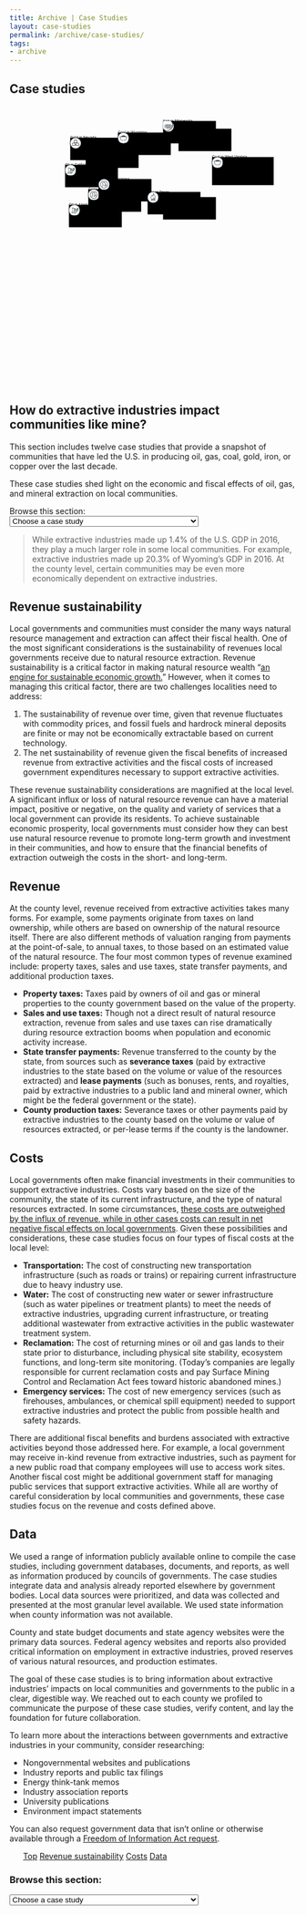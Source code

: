 ```yaml
---
title: Archive | Case Studies
layout: case-studies
permalink: /archive/case-studies/
tags:
- archive
---
```


<section class="slab-delta case_studies-frame">
  <div class="container-page-wrapper landing-section_top ribbon ribbon-column">
    <div class="container-left-8 ribbon-hero ribbon-hero-column">
      <h1 id="title">Case studies</h1>
      <figure is="data-map" color-scheme="Reds" steps="9">
        <div is="eiti-tooltip-wrapper" class="state svg-container map-container wide" style="padding-bottom: 60.15169270833333%;">
          <svg class="states map case_studies  no-outlines " viewBox="22 60 936 525">
            <text>/public/maps/offshore/all.svg</text>
            <a xlink:href="/explore/offshore-alaska/" href="/explore/offshore-alaska/">
              <g class="state offshore-area feature" fill="">
                <!--- FIXME: nix fill attribute -->
                <title>Alaska offshore region</title>
                <use xlink:href="/public/maps/offshore/all.svg#alaska" aria-label="Alaska offshore region"></use>
              </g>
            </a>
            <g class="states mesh">
              <use xlink:href="/public/maps/offshore/all.svg#alaska-mesh"></use>
            </g>
            <a xlink:href="/explore/offshore-atlantic/" href="/explore/offshore-atlantic/">
              <g class="state offshore-area feature" fill="">
                <!--- FIXME: nix fill attribute -->
                <title>Atlantic Ocean</title>
                <use xlink:href="/public/maps/offshore/all.svg#atlantic" aria-label="Atlantic Ocean"></use>
              </g>
            </a>
            <g class="states mesh">
              <use xlink:href="/public/maps/offshore/all.svg#atlantic-mesh"></use>
            </g>
            <a xlink:href="/explore/offshore-gulf/" href="/explore/offshore-gulf/">
              <g class="state offshore-area feature" fill="">
                <!--- FIXME: nix fill attribute -->
                <title>Gulf of Mexico</title>
                <use xlink:href="/public/maps/offshore/all.svg#gulf" aria-label="Gulf of Mexico"></use>
              </g>
            </a>
            <g class="states mesh">
              <use xlink:href="/public/maps/offshore/all.svg#gulf-mesh"></use>
            </g>
            <a xlink:href="/explore/offshore-pacific/" href="/explore/offshore-pacific/">
              <g class="state offshore-area feature" fill="">
                <!--- FIXME: nix fill attribute -->
                <title>Pacific Ocean</title>
                <use xlink:href="/public/maps/offshore/all.svg#pacific" aria-label="Pacific Ocean"></use>
              </g>
            </a>
            <g class="states mesh">
              <use xlink:href="/public/maps/offshore/all.svg#pacific-mesh"></use>
            </g>
            <g class="states features">
              <use xlink:href="/public/maps/states/all.svg#states"></use>
            </g>
            <g class="states mesh">
              <use xlink:href="/public/maps/states/all.svg#states-mesh"></use>
            </g>
            <g class="case-studies-points">
              <g class="case-studies-circle-group">
                <g class="case-studies-caption ">
                  <a href="/archive/case-studies/north-slope/" xlink:href="/archive/case-studies/north-slope/">
                    <rect x="164" y="444" width="205" height="87"></rect>
                    <text x="164" y="449">
                      Oil in Alaska
                    </text>
                  </a>
                  <text class="case-studies-description" x="164" y="469">
                    North Slope Borough
                  </text>
                </g>
                <circle cx="185" cy="465" r="21" fill="#fff" stroke="#323c42" stroke-width="2px"></circle>
                <!--?xml version="1.0" encoding="UTF-8" standalone="no"?-->
                <svg x="164" y="444" width="40px" height="40px" viewBox="1 1 30 30" version="1.1" xmlns="http://www.w3.org/2000/svg" xmlns:xlink="http://www.w3.org/1999/xlink">
                  <!-- Generator: Sketch 39.1 (31720) - http://www.bohemiancoding.com/sketch -->
                  <title>
                    Oil in Alaska
                  </title>
                  <desc>Created with Sketch.</desc>
                  <defs>
                    <circle id="path-1" cx="17" cy="17" r="17"></circle>
                    <mask id="mask-2" maskContentUnits="userSpaceOnUse" maskUnits="objectBoundingBox" x="0" y="0" width="40" height="40" fill="white">
                      <use xlink:href="#path-1"></use>
                    </mask>
                  </defs>
                  <g id="Page-1" stroke="none" stroke-width="1" fill="none" fill-rule="evenodd">
                    <g id="Artboard" transform="translate(-332.000000, -388.000000)">
                      <g id="Group-2" transform="translate(332.000000, 388.000000)">
                        <use id="Oval" stroke="#323C42" mask="url(#mask-2)" stroke-width="3" fill="#FFFFFF" xlink:href="#path-1"></use>
                        <path d="M15.7846253,24.2306359 L16.0855443,20.7238303 L16.4235433,20.7238303 C16.6980784,20.7238303 16.9276895,20.5126801 16.9490819,20.2387555 L17.5594767,12.7343627 L19.1674679,13.2629516 L19.7307996,20.2380421 C19.7521919,20.5126801 19.9818031,20.7238303 20.2570512,20.7238303 L20.5936241,20.7238303 L20.8952561,24.2306359 L15.7846253,24.2306359 M23.9992851,18.7714042 L23.7910663,18.702923 L25.138784,14.6026141 L25.1402101,14.5990474 L25.1409232,14.596194 L26.4772316,10.5301257 L26.6747542,10.5950401 L26.7375051,10.6563878 L27.448444,13.6695585 C27.4691232,13.7551599 27.4605663,13.9527565 27.4334693,14.0355046 L26.6391003,16.4480385 C26.6112903,16.5329266 26.5021893,16.6955693 26.4330207,16.7533503 L24.0834284,18.7500038 L23.9999982,18.7685508 L23.9992851,18.7714042 M10.5698851,9.27820467 C10.3474047,9.27820467 10.1413252,9.4187337 10.0678781,9.6405841 C9.98943952,9.88098147 10.0978274,10.1277989 10.3060462,10.2526344 L10.3060462,20.3550308 C10.1498821,20.446339 10.0422073,20.6082684 10.0422073,20.8015849 L10.0422073,24.7599381 L10.0429204,24.7699249 L7.54001621,24.7699249 C7.3938352,24.7699249 7.27617731,24.8869136 7.27617731,25.0338627 C7.27617731,25.1800985 7.39454828,25.2978005 7.54072929,25.2978005 L13.6496695,25.2978005 C13.7958505,25.2978005 13.9142214,25.1800985 13.9142214,25.0338627 C13.9142214,24.8876269 13.7958505,24.7699249 13.6496695,24.7699249 L11.0961367,24.7699249 L11.0975629,24.7599381 L11.0975629,20.8015849 C11.0975629,20.6089817 10.989175,20.446339 10.8344371,20.3550308 L10.8344371,10.4488043 L16.5326443,12.3234758 L15.9357979,19.6673659 L15.6006512,19.6673659 C15.3268292,19.6673659 15.0979311,19.8778028 15.0743995,20.151014 L14.6836327,24.714284 C14.6707973,24.8619465 14.7199997,25.0074689 14.8212568,25.1173241 C14.9203747,25.2257526 15.0615641,25.288527 15.2105974,25.288527 L21.4799802,25.288527 C21.7723422,25.288527 22.0083711,25.0516963 22.0083711,24.7599381 L21.9869787,24.6101356 L21.6047689,20.151014 C21.5812373,19.8778028 21.3523392,19.6673659 21.0778041,19.6673659 L20.7440836,19.6673659 L20.2506335,13.5468631 L23.9721882,14.7709636 L22.72858,18.5524072 C22.6565591,18.7721175 22.6750991,19.0075215 22.7792085,19.2143916 C22.884031,19.4219751 23.0623005,19.5760577 23.2833547,19.6473922 L23.6698431,19.7743677 C23.7725263,19.8078949 23.8823403,19.8250152 23.9999982,19.8250152 C24.2802379,19.8250152 24.5633299,19.7265735 24.7580003,19.5625041 L27.1161496,17.5601438 C27.3314992,17.3768141 27.5525534,17.0486752 27.6424012,16.7783173 L28.4374833,14.3629301 C28.5251919,14.0911455 28.5401666,13.6973789 28.4759895,13.424881 L27.7650506,10.4145638 C27.6809074,10.0550377 27.3650138,9.71120528 27.0141794,9.59493 L26.6298303,9.47009456 C26.5435478,9.44084741 26.4544131,9.4265805 26.3659914,9.4265805 C26.0016085,9.4265805 25.6493479,9.66412449 25.53169,10.0229372 L24.3016303,13.7665734 L10.7353192,9.30459845 C10.6804122,9.28676482 10.6247921,9.27820467 10.5698851,9.27820467" fill="#587F4C"></path>
                        <path d="M28.4759895,13.424881 L27.7650506,10.4145638 C27.6809074,10.0550377 27.3657269,9.71120528 27.0141794,9.59493 L26.6298303,9.47009456 C26.1855826,9.3195787 25.677871,9.57709636 25.53169,10.0229372 L24.3016303,13.7665734 L10.7353192,9.30459845 C10.4572188,9.2140036 10.1591521,9.36380611 10.0678781,9.6405841 C9.98943952,9.88098147 10.0978274,10.1277989 10.3060462,10.2526344 L10.3060462,20.3550308 C10.1498821,20.446339 10.0422073,20.6082684 10.0422073,20.8015849 L10.0422073,24.7599381 L10.0429204,24.7699249 L7.54001621,24.7699249 C7.39454828,24.7699249 7.27617731,24.8869136 7.27617731,25.0338627 C7.27617731,25.1800985 7.39454828,25.2978005 7.54072929,25.2978005 L13.6496695,25.2978005 C13.7958505,25.2978005 13.9142214,25.1800985 13.9142214,25.0338627 C13.9142214,24.8876269 13.7958505,24.7699249 13.6496695,24.7699249 L11.0961367,24.7699249 L11.0975629,24.7599381 L11.0975629,20.8015849 C11.0975629,20.6089817 10.989175,20.446339 10.8344371,20.3550308 L10.8344371,10.4488043 L16.5333573,12.3234758 L15.9357979,19.6673659 L15.6006512,19.6673659 C15.3268292,19.6673659 15.0979311,19.8778028 15.0743995,20.151014 L14.6836327,24.714284 C14.6707973,24.8619465 14.7199997,25.0074689 14.8205437,25.1173241 C14.9203747,25.2257526 15.0615641,25.288527 15.2105974,25.288527 L21.4799802,25.288527 C21.7723422,25.288527 22.0083711,25.0516963 22.0083711,24.7599381 L21.9869787,24.6101356 L21.6047689,20.151014 C21.5812373,19.8778028 21.3523392,19.6673659 21.0778041,19.6673659 L20.7440836,19.6673659 L20.2506335,13.5468631 L23.9721882,14.7709636 L22.72858,18.5524072 C22.6565591,18.7721175 22.6750991,19.0075215 22.7792085,19.2143916 C22.884031,19.4219751 23.0623005,19.5760577 23.2833547,19.6473922 L23.6698431,19.7743677 C23.7725263,19.8078949 23.8823403,19.8250152 23.9999982,19.8250152 C24.2802379,19.8250152 24.5633299,19.7265735 24.7580003,19.5625041 L27.1161496,17.5601438 C27.3314992,17.3768141 27.5525534,17.0486752 27.6424012,16.7783173 L28.4374833,14.3629301 C28.5251919,14.0911455 28.5401666,13.6973789 28.4759895,13.424881 L28.4759895,13.424881 Z M20.5936241,20.7238303 L20.8952561,24.2306359 L15.7846253,24.2306359 L16.0855443,20.7238303 L16.4235433,20.7238303 C16.6980784,20.7238303 16.9276895,20.5126801 16.9490819,20.2387555 L17.5594767,12.7343627 L19.1674679,13.2629516 L19.7307996,20.2380421 C19.7521919,20.5126801 19.9818031,20.7238303 20.2570512,20.7238303 L20.5936241,20.7238303 L20.5936241,20.7238303 Z M27.4334693,14.0355046 L26.6391003,16.4480385 C26.6112903,16.5322132 26.5021893,16.6955693 26.4330207,16.7533503 L24.0834284,18.7500038 L23.9999982,18.7685508 L23.9992851,18.7714042 L23.7910663,18.702923 L25.138784,14.6026141 L25.1402101,14.5990474 L25.1409232,14.596194 L26.4772316,10.5301257 L26.6747542,10.5950401 L26.7375051,10.6563878 L27.448444,13.6695585 C27.4691232,13.7551599 27.4605663,13.9527565 27.4334693,14.0355046 L27.4334693,14.0355046 Z" id="Fill-2" fill="#323C42"></path>
                      </g>
                    </g>
                  </g>
                </svg>
              </g>
              <g class="case-studies-circle-group">
                <g class="case-studies-caption ">
                  <a href="/archive/case-studies/pima/" xlink:href="/archive/case-studies/pima/">
                    <rect x="239" y="384" width="205" height="87"></rect>
                    <text x="239" y="389">
                      Copper in Arizona
                    </text>
                  </a>
                  <text class="case-studies-description" x="239" y="409">
                    Pima County
                  </text>
                </g>
                <circle cx="260" cy="405" r="21" fill="#fff" stroke="#323c42" stroke-width="2px"></circle>
                <!--?xml version="1.0" encoding="UTF-8" standalone="no"?-->
                <svg x="239" y="384" width="40px" height="40px" viewBox="1 1 30 30" version="1.1" xmlns="http://www.w3.org/2000/svg" xmlns:xlink="http://www.w3.org/1999/xlink">
                  <!-- Generator: Sketch 39.1 (31720) - http://www.bohemiancoding.com/sketch -->
                  <title>
                    Copper in Arizona
                  </title>
                  <desc>Created with Sketch.</desc>
                  <defs>
                    <circle id="path-1" cx="17" cy="17" r="17"></circle>
                    <mask id="mask-2" maskContentUnits="userSpaceOnUse" maskUnits="objectBoundingBox" x="0" y="0" width="40" height="40" fill="white">
                      <use xlink:href="#path-1"></use>
                    </mask>
                  </defs>
                  <g id="Page-1" stroke="none" stroke-width="1" fill="none" fill-rule="evenodd">
                    <g id="Artboard" transform="translate(-408.000000, -419.000000)">
                      <g id="Group-3" transform="translate(408.000000, 419.000000)">
                        <use id="Oval" stroke="#323C42" mask="url(#mask-2)" stroke-width="3" fill="#FFFFFF" xlink:href="#path-1"></use>
                        <path d="M17.1319298,27.8370172 C11.1765415,27.8370172 6.33289529,22.9915559 6.33289529,17.033936 C6.33289529,11.076316 11.1765415,6.23085477 17.1319298,6.23085477 C23.0873181,6.23085477 27.9309644,11.076316 27.9309644,17.033936 C27.9309644,22.9915559 23.0873181,27.8370172 17.1319298,27.8370172 L17.1319298,27.8370172 Z M17.1319298,7.44744148 C11.8481103,7.44744148 7.54902629,11.7481364 7.54902629,17.033936 C7.54902629,22.3197355 11.8481103,26.6204304 17.1319298,26.6204304 C22.4157494,26.6204304 26.7148334,22.3197355 26.7148334,17.033936 C26.7148334,11.7481364 22.4157494,7.44744148 17.1319298,7.44744148 L17.1319298,7.44744148 Z" fill="#323C42"></path>
                        <path d="M20.0826568,23.5241389 C19.8042864,22.7966236 19.4058686,22.5407748 18.9448175,22.2431549 C18.6699267,22.0656272 18.3880766,21.8846186 18.1410228,21.6078843 C17.7704421,21.1866912 17.1458483,20.4852828 17.4503161,19.808241 C17.7478245,19.1468634 18.657748,19.1468634 19.0004916,19.1468634 C19.2927806,19.1468634 19.4319659,18.9989237 19.4911196,18.9119003 C19.5676715,18.795289 19.5850696,18.6560516 19.5363548,18.5411807 C19.2945204,17.9598646 18.9656953,17.164471 19.2927806,16.5135362 C19.3902103,16.3168634 19.5850696,16.0679766 19.9643494,15.9200368 C19.8303836,15.5945694 19.4284862,15.0358794 19.2371065,14.7713283 C19.137937,14.6320909 19.0474666,14.5067773 18.9761342,14.3988683 C18.7134221,14.0055227 18.8926231,13.5843296 19.0648648,13.1788007 C19.3049593,12.6114083 19.4545835,12.1815128 19.1779528,11.7951291 C18.9656953,11.504471 18.1984367,11.050209 17.149328,10.9527428 C16.5125555,10.893567 15.2981643,10.9353382 14.2960306,11.880412 C13.1268746,12.9908302 13.4191636,15.5127675 14.1446667,16.8320417 C14.2438362,17.0147908 14.3517047,17.1783948 14.4491344,17.3315559 C14.8092762,17.8902459 15.3068634,18.6543111 14.6283354,19.5349876 C14.4230372,19.8030196 14.1620648,20.0432041 13.8767351,20.3042742 C13.2347432,20.8855903 12.5075003,21.543487 12.0760261,23.1273124 L10.8999109,22.8070664 C11.4253351,20.8803689 12.3700549,20.024059 13.0607617,19.4009716 C13.2869377,19.193856 13.4991952,19.007626 13.6627378,18.7935485 C13.7897443,18.6299446 13.8158416,18.5933948 13.4278627,17.9929335 C13.3130349,17.8171463 13.1929876,17.6274354 13.07642,17.4168388 C12.1577974,15.7459901 11.7802575,12.5853013 13.4609192,10.9962545 C14.4595733,10.0494403 15.8061904,9.60736154 17.2641558,9.73789659 C18.4994248,9.85450791 19.6651011,10.3923123 20.1626883,11.0815374 C20.8673136,12.0527182 20.4236607,13.0969987 20.1853059,13.6556887 C20.1574689,13.723567 20.1209328,13.8053689 20.0965754,13.8732472 L20.2270615,14.0612176 C20.9055895,15.004551 21.4066564,15.779059 21.1665619,16.4369556 C21.0552137,16.739797 20.8064201,16.952134 20.4619366,17.0391574 C20.3105727,17.2306088 20.5750246,17.8641389 20.6620154,18.0712545 C20.8673136,18.5638068 20.8081599,19.1311992 20.5036922,19.5854612 C20.1748671,20.0814944 19.6268252,20.3634501 19.0004916,20.3634501 C18.8787045,20.3634501 18.7830147,20.3686715 18.7082026,20.3773739 C18.7777952,20.4730996 18.8856638,20.608856 19.0526861,20.798567 C19.1883917,20.9517281 19.3797714,21.0753013 19.6042076,21.2180196 C20.1087541,21.543487 20.8029404,21.9890467 21.2204961,23.092503 L20.0826568,23.5241389" id="Fill-2" fill="#323C42"></path>
                        <path d="M23.4196229,21.063118 C22.3183197,21.063118 21.4240546,20.1006395 21.4240546,18.9188622 C21.4240546,17.7353443 22.3183197,16.7746063 23.4196229,16.7746063 C24.0320379,16.7746063 24.6026974,17.0704858 24.983717,17.5874046 L24.0059407,18.311439 C23.8563166,18.1095448 23.6423193,17.9929335 23.4196229,17.9929335 C22.9898885,17.9929335 22.6401856,18.4089052 22.6401856,18.9188622 C22.6401856,19.4305596 22.9898885,19.8465313 23.4196229,19.8465313 C23.6684165,19.8465313 23.9050314,19.700332 24.0511759,19.4549261 L25.0950652,20.0849753 C24.7262243,20.6976199 24.0998907,21.063118 23.4196229,21.063118" fill="#323C42"></path>
                      </g>
                    </g>
                  </g>
                </svg>
              </g>
              <g class="case-studies-circle-group">
                <g class="case-studies-caption ">
                  <a href="/archive/case-studies/kern/" xlink:href="/archive/case-studies/kern/">
                    <rect x="149" y="289" width="205" height="87"></rect>
                    <text x="149" y="294">
                      Oil in California
                    </text>
                  </a>
                  <text class="case-studies-description" x="149" y="314">
                    Kern County
                  </text>
                </g>
                <circle cx="170" cy="310" r="21" fill="#fff" stroke="#323c42" stroke-width="2px"></circle>
                <!--?xml version="1.0" encoding="UTF-8" standalone="no"?-->
                <svg x="149" y="289" width="40px" height="40px" viewBox="1 1 30 30" version="1.1" xmlns="http://www.w3.org/2000/svg" xmlns:xlink="http://www.w3.org/1999/xlink">
                  <!-- Generator: Sketch 39.1 (31720) - http://www.bohemiancoding.com/sketch -->
                  <title>
                    Oil in California
                  </title>
                  <desc>Created with Sketch.</desc>
                  <defs>
                    <circle id="path-1" cx="17" cy="17" r="17"></circle>
                    <mask id="mask-2" maskContentUnits="userSpaceOnUse" maskUnits="objectBoundingBox" x="0" y="0" width="40" height="40" fill="white">
                      <use xlink:href="#path-1"></use>
                    </mask>
                  </defs>
                  <g id="Page-1" stroke="none" stroke-width="1" fill="none" fill-rule="evenodd">
                    <g id="Artboard" transform="translate(-332.000000, -388.000000)">
                      <g id="Group-2" transform="translate(332.000000, 388.000000)">
                        <use id="Oval" stroke="#323C42" mask="url(#mask-2)" stroke-width="3" fill="#FFFFFF" xlink:href="#path-1"></use>
                        <path d="M15.7846253,24.2306359 L16.0855443,20.7238303 L16.4235433,20.7238303 C16.6980784,20.7238303 16.9276895,20.5126801 16.9490819,20.2387555 L17.5594767,12.7343627 L19.1674679,13.2629516 L19.7307996,20.2380421 C19.7521919,20.5126801 19.9818031,20.7238303 20.2570512,20.7238303 L20.5936241,20.7238303 L20.8952561,24.2306359 L15.7846253,24.2306359 M23.9992851,18.7714042 L23.7910663,18.702923 L25.138784,14.6026141 L25.1402101,14.5990474 L25.1409232,14.596194 L26.4772316,10.5301257 L26.6747542,10.5950401 L26.7375051,10.6563878 L27.448444,13.6695585 C27.4691232,13.7551599 27.4605663,13.9527565 27.4334693,14.0355046 L26.6391003,16.4480385 C26.6112903,16.5329266 26.5021893,16.6955693 26.4330207,16.7533503 L24.0834284,18.7500038 L23.9999982,18.7685508 L23.9992851,18.7714042 M10.5698851,9.27820467 C10.3474047,9.27820467 10.1413252,9.4187337 10.0678781,9.6405841 C9.98943952,9.88098147 10.0978274,10.1277989 10.3060462,10.2526344 L10.3060462,20.3550308 C10.1498821,20.446339 10.0422073,20.6082684 10.0422073,20.8015849 L10.0422073,24.7599381 L10.0429204,24.7699249 L7.54001621,24.7699249 C7.3938352,24.7699249 7.27617731,24.8869136 7.27617731,25.0338627 C7.27617731,25.1800985 7.39454828,25.2978005 7.54072929,25.2978005 L13.6496695,25.2978005 C13.7958505,25.2978005 13.9142214,25.1800985 13.9142214,25.0338627 C13.9142214,24.8876269 13.7958505,24.7699249 13.6496695,24.7699249 L11.0961367,24.7699249 L11.0975629,24.7599381 L11.0975629,20.8015849 C11.0975629,20.6089817 10.989175,20.446339 10.8344371,20.3550308 L10.8344371,10.4488043 L16.5326443,12.3234758 L15.9357979,19.6673659 L15.6006512,19.6673659 C15.3268292,19.6673659 15.0979311,19.8778028 15.0743995,20.151014 L14.6836327,24.714284 C14.6707973,24.8619465 14.7199997,25.0074689 14.8212568,25.1173241 C14.9203747,25.2257526 15.0615641,25.288527 15.2105974,25.288527 L21.4799802,25.288527 C21.7723422,25.288527 22.0083711,25.0516963 22.0083711,24.7599381 L21.9869787,24.6101356 L21.6047689,20.151014 C21.5812373,19.8778028 21.3523392,19.6673659 21.0778041,19.6673659 L20.7440836,19.6673659 L20.2506335,13.5468631 L23.9721882,14.7709636 L22.72858,18.5524072 C22.6565591,18.7721175 22.6750991,19.0075215 22.7792085,19.2143916 C22.884031,19.4219751 23.0623005,19.5760577 23.2833547,19.6473922 L23.6698431,19.7743677 C23.7725263,19.8078949 23.8823403,19.8250152 23.9999982,19.8250152 C24.2802379,19.8250152 24.5633299,19.7265735 24.7580003,19.5625041 L27.1161496,17.5601438 C27.3314992,17.3768141 27.5525534,17.0486752 27.6424012,16.7783173 L28.4374833,14.3629301 C28.5251919,14.0911455 28.5401666,13.6973789 28.4759895,13.424881 L27.7650506,10.4145638 C27.6809074,10.0550377 27.3650138,9.71120528 27.0141794,9.59493 L26.6298303,9.47009456 C26.5435478,9.44084741 26.4544131,9.4265805 26.3659914,9.4265805 C26.0016085,9.4265805 25.6493479,9.66412449 25.53169,10.0229372 L24.3016303,13.7665734 L10.7353192,9.30459845 C10.6804122,9.28676482 10.6247921,9.27820467 10.5698851,9.27820467" fill="#587F4C"></path>
                        <path d="M28.4759895,13.424881 L27.7650506,10.4145638 C27.6809074,10.0550377 27.3657269,9.71120528 27.0141794,9.59493 L26.6298303,9.47009456 C26.1855826,9.3195787 25.677871,9.57709636 25.53169,10.0229372 L24.3016303,13.7665734 L10.7353192,9.30459845 C10.4572188,9.2140036 10.1591521,9.36380611 10.0678781,9.6405841 C9.98943952,9.88098147 10.0978274,10.1277989 10.3060462,10.2526344 L10.3060462,20.3550308 C10.1498821,20.446339 10.0422073,20.6082684 10.0422073,20.8015849 L10.0422073,24.7599381 L10.0429204,24.7699249 L7.54001621,24.7699249 C7.39454828,24.7699249 7.27617731,24.8869136 7.27617731,25.0338627 C7.27617731,25.1800985 7.39454828,25.2978005 7.54072929,25.2978005 L13.6496695,25.2978005 C13.7958505,25.2978005 13.9142214,25.1800985 13.9142214,25.0338627 C13.9142214,24.8876269 13.7958505,24.7699249 13.6496695,24.7699249 L11.0961367,24.7699249 L11.0975629,24.7599381 L11.0975629,20.8015849 C11.0975629,20.6089817 10.989175,20.446339 10.8344371,20.3550308 L10.8344371,10.4488043 L16.5333573,12.3234758 L15.9357979,19.6673659 L15.6006512,19.6673659 C15.3268292,19.6673659 15.0979311,19.8778028 15.0743995,20.151014 L14.6836327,24.714284 C14.6707973,24.8619465 14.7199997,25.0074689 14.8205437,25.1173241 C14.9203747,25.2257526 15.0615641,25.288527 15.2105974,25.288527 L21.4799802,25.288527 C21.7723422,25.288527 22.0083711,25.0516963 22.0083711,24.7599381 L21.9869787,24.6101356 L21.6047689,20.151014 C21.5812373,19.8778028 21.3523392,19.6673659 21.0778041,19.6673659 L20.7440836,19.6673659 L20.2506335,13.5468631 L23.9721882,14.7709636 L22.72858,18.5524072 C22.6565591,18.7721175 22.6750991,19.0075215 22.7792085,19.2143916 C22.884031,19.4219751 23.0623005,19.5760577 23.2833547,19.6473922 L23.6698431,19.7743677 C23.7725263,19.8078949 23.8823403,19.8250152 23.9999982,19.8250152 C24.2802379,19.8250152 24.5633299,19.7265735 24.7580003,19.5625041 L27.1161496,17.5601438 C27.3314992,17.3768141 27.5525534,17.0486752 27.6424012,16.7783173 L28.4374833,14.3629301 C28.5251919,14.0911455 28.5401666,13.6973789 28.4759895,13.424881 L28.4759895,13.424881 Z M20.5936241,20.7238303 L20.8952561,24.2306359 L15.7846253,24.2306359 L16.0855443,20.7238303 L16.4235433,20.7238303 C16.6980784,20.7238303 16.9276895,20.5126801 16.9490819,20.2387555 L17.5594767,12.7343627 L19.1674679,13.2629516 L19.7307996,20.2380421 C19.7521919,20.5126801 19.9818031,20.7238303 20.2570512,20.7238303 L20.5936241,20.7238303 L20.5936241,20.7238303 Z M27.4334693,14.0355046 L26.6391003,16.4480385 C26.6112903,16.5322132 26.5021893,16.6955693 26.4330207,16.7533503 L24.0834284,18.7500038 L23.9999982,18.7685508 L23.9992851,18.7714042 L23.7910663,18.702923 L25.138784,14.6026141 L25.1402101,14.5990474 L25.1409232,14.596194 L26.4772316,10.5301257 L26.6747542,10.5950401 L26.7375051,10.6563878 L27.448444,13.6695585 C27.4691232,13.7551599 27.4605663,13.9527565 27.4334693,14.0355046 L27.4334693,14.0355046 Z" id="Fill-2" fill="#323C42"></path>
                      </g>
                    </g>
                  </g>
                </svg>
              </g>
              <g class="case-studies-circle-group">
                <g class="case-studies-caption ">
                  <a href="/archive/case-studies/greenlee/" xlink:href="/archive/case-studies/greenlee/">
                    <rect x="279" y="344" width="205" height="87"></rect>
                    <text x="279" y="349">
                      Copper in Arizona
                    </text>
                  </a>
                  <text class="case-studies-description" x="279" y="369">
                    Greenlee County
                  </text>
                </g>
                <circle cx="300" cy="365" r="21" fill="#fff" stroke="#323c42" stroke-width="2px"></circle>
                <!--?xml version="1.0" encoding="UTF-8" standalone="no"?-->
                <svg x="279" y="344" width="40px" height="40px" viewBox="1 1 30 30" version="1.1" xmlns="http://www.w3.org/2000/svg" xmlns:xlink="http://www.w3.org/1999/xlink">
                  <!-- Generator: Sketch 39.1 (31720) - http://www.bohemiancoding.com/sketch -->
                  <title>
                    Copper in Arizona
                  </title>
                  <desc>Created with Sketch.</desc>
                  <defs>
                    <circle id="path-1" cx="17" cy="17" r="17"></circle>
                    <mask id="mask-2" maskContentUnits="userSpaceOnUse" maskUnits="objectBoundingBox" x="0" y="0" width="40" height="40" fill="white">
                      <use xlink:href="#path-1"></use>
                    </mask>
                  </defs>
                  <g id="Page-1" stroke="none" stroke-width="1" fill="none" fill-rule="evenodd">
                    <g id="Artboard" transform="translate(-408.000000, -419.000000)">
                      <g id="Group-3" transform="translate(408.000000, 419.000000)">
                        <use id="Oval" stroke="#323C42" mask="url(#mask-2)" stroke-width="3" fill="#FFFFFF" xlink:href="#path-1"></use>
                        <path d="M17.1319298,27.8370172 C11.1765415,27.8370172 6.33289529,22.9915559 6.33289529,17.033936 C6.33289529,11.076316 11.1765415,6.23085477 17.1319298,6.23085477 C23.0873181,6.23085477 27.9309644,11.076316 27.9309644,17.033936 C27.9309644,22.9915559 23.0873181,27.8370172 17.1319298,27.8370172 L17.1319298,27.8370172 Z M17.1319298,7.44744148 C11.8481103,7.44744148 7.54902629,11.7481364 7.54902629,17.033936 C7.54902629,22.3197355 11.8481103,26.6204304 17.1319298,26.6204304 C22.4157494,26.6204304 26.7148334,22.3197355 26.7148334,17.033936 C26.7148334,11.7481364 22.4157494,7.44744148 17.1319298,7.44744148 L17.1319298,7.44744148 Z" fill="#323C42"></path>
                        <path d="M20.0826568,23.5241389 C19.8042864,22.7966236 19.4058686,22.5407748 18.9448175,22.2431549 C18.6699267,22.0656272 18.3880766,21.8846186 18.1410228,21.6078843 C17.7704421,21.1866912 17.1458483,20.4852828 17.4503161,19.808241 C17.7478245,19.1468634 18.657748,19.1468634 19.0004916,19.1468634 C19.2927806,19.1468634 19.4319659,18.9989237 19.4911196,18.9119003 C19.5676715,18.795289 19.5850696,18.6560516 19.5363548,18.5411807 C19.2945204,17.9598646 18.9656953,17.164471 19.2927806,16.5135362 C19.3902103,16.3168634 19.5850696,16.0679766 19.9643494,15.9200368 C19.8303836,15.5945694 19.4284862,15.0358794 19.2371065,14.7713283 C19.137937,14.6320909 19.0474666,14.5067773 18.9761342,14.3988683 C18.7134221,14.0055227 18.8926231,13.5843296 19.0648648,13.1788007 C19.3049593,12.6114083 19.4545835,12.1815128 19.1779528,11.7951291 C18.9656953,11.504471 18.1984367,11.050209 17.149328,10.9527428 C16.5125555,10.893567 15.2981643,10.9353382 14.2960306,11.880412 C13.1268746,12.9908302 13.4191636,15.5127675 14.1446667,16.8320417 C14.2438362,17.0147908 14.3517047,17.1783948 14.4491344,17.3315559 C14.8092762,17.8902459 15.3068634,18.6543111 14.6283354,19.5349876 C14.4230372,19.8030196 14.1620648,20.0432041 13.8767351,20.3042742 C13.2347432,20.8855903 12.5075003,21.543487 12.0760261,23.1273124 L10.8999109,22.8070664 C11.4253351,20.8803689 12.3700549,20.024059 13.0607617,19.4009716 C13.2869377,19.193856 13.4991952,19.007626 13.6627378,18.7935485 C13.7897443,18.6299446 13.8158416,18.5933948 13.4278627,17.9929335 C13.3130349,17.8171463 13.1929876,17.6274354 13.07642,17.4168388 C12.1577974,15.7459901 11.7802575,12.5853013 13.4609192,10.9962545 C14.4595733,10.0494403 15.8061904,9.60736154 17.2641558,9.73789659 C18.4994248,9.85450791 19.6651011,10.3923123 20.1626883,11.0815374 C20.8673136,12.0527182 20.4236607,13.0969987 20.1853059,13.6556887 C20.1574689,13.723567 20.1209328,13.8053689 20.0965754,13.8732472 L20.2270615,14.0612176 C20.9055895,15.004551 21.4066564,15.779059 21.1665619,16.4369556 C21.0552137,16.739797 20.8064201,16.952134 20.4619366,17.0391574 C20.3105727,17.2306088 20.5750246,17.8641389 20.6620154,18.0712545 C20.8673136,18.5638068 20.8081599,19.1311992 20.5036922,19.5854612 C20.1748671,20.0814944 19.6268252,20.3634501 19.0004916,20.3634501 C18.8787045,20.3634501 18.7830147,20.3686715 18.7082026,20.3773739 C18.7777952,20.4730996 18.8856638,20.608856 19.0526861,20.798567 C19.1883917,20.9517281 19.3797714,21.0753013 19.6042076,21.2180196 C20.1087541,21.543487 20.8029404,21.9890467 21.2204961,23.092503 L20.0826568,23.5241389" id="Fill-2" fill="#323C42"></path>
                        <path d="M23.4196229,21.063118 C22.3183197,21.063118 21.4240546,20.1006395 21.4240546,18.9188622 C21.4240546,17.7353443 22.3183197,16.7746063 23.4196229,16.7746063 C24.0320379,16.7746063 24.6026974,17.0704858 24.983717,17.5874046 L24.0059407,18.311439 C23.8563166,18.1095448 23.6423193,17.9929335 23.4196229,17.9929335 C22.9898885,17.9929335 22.6401856,18.4089052 22.6401856,18.9188622 C22.6401856,19.4305596 22.9898885,19.8465313 23.4196229,19.8465313 C23.6684165,19.8465313 23.9050314,19.700332 24.0511759,19.4549261 L25.0950652,20.0849753 C24.7262243,20.6976199 24.0998907,21.063118 23.4196229,21.063118" fill="#323C42"></path>
                      </g>
                    </g>
                  </g>
                </svg>
              </g>
              <g class="case-studies-circle-group">
                <g class="case-studies-caption ">
                  <a href="/archive/case-studies/desoto/" xlink:href="/archive/case-studies/desoto/">
                    <rect x="529" y="414" width="205" height="87"></rect>
                    <text x="529" y="419">
                      Gas in Louisiana
                    </text>
                  </a>
                  <text class="case-studies-description" x="529" y="439">
                    DeSoto Parish
                  </text>
                </g>
                <circle cx="550" cy="435" r="21" fill="#fff" stroke="#323c42" stroke-width="2px"></circle>
                <!--?xml version="1.0" encoding="UTF-8" standalone="no"?-->
                <svg x="529" y="414" width="40px" height="40px" viewBox="1 1 30 30" version="1.1" xmlns="http://www.w3.org/2000/svg" xmlns:xlink="http://www.w3.org/1999/xlink">
                  <!-- Generator: Sketch 39.1 (31720) - http://www.bohemiancoding.com/sketch -->
                  <title>
                    Gas in Louisiana
                  </title>
                  <desc>Created with Sketch.</desc>
                  <defs>
                    <circle id="path-1" cx="17" cy="17" r="17"></circle>
                    <mask id="mask-2" maskContentUnits="userSpaceOnUse" maskUnits="objectBoundingBox" x="0" y="0" width="40" height="40" fill="white">
                      <use xlink:href="#path-1"></use>
                    </mask>
                  </defs>
                  <g id="Page-1" stroke="none" stroke-width="1" fill="none" fill-rule="evenodd">
                    <g id="Artboard" transform="translate(-374.000000, -658.000000)">
                      <g id="Group-6-Copy" transform="translate(374.000000, 658.000000)">
                        <use id="Oval" stroke="#323C42" mask="url(#mask-2)" stroke-width="3" fill="#FFFFFF" xlink:href="#path-1"></use>
                        <path d="M23.9067102,18.5113847 C24.5672243,13.6220613 20.1434976,8.29223017 18.2618913,6.01939774 C18.0667039,5.77415053 17.7731421,5.65230796 17.5045643,5.65230796 C17.3577834,5.65230796 17.2110025,5.67730131 17.0892055,5.75071926 C16.6738468,5.94597978 16.4536754,6.38492543 16.5270659,6.85042651 C17.162596,10.2245283 16.8440502,12.0818463 16.3318785,12.7176146 C16.2584881,12.7910325 16.1850976,12.8894438 16.0867232,12.8894438 C16.0133327,12.8894438 15.8431293,12.8160259 15.6963484,12.6192033 C15.4027866,12.2536756 15.2809897,11.6663319 15.4027866,11.0789883 C15.4262091,11.0071324 15.4262091,10.9337145 15.4262091,10.8353032 C15.4262091,10.2979462 14.9874279,9.85743849 14.4736947,9.83244515 L14.4252882,9.83244515 L14.3518978,9.83244515 C14.1801329,9.83244515 14.0099295,9.9058631 13.8631486,10.0042744 C13.7897581,10.052699 13.7413516,10.1011236 13.6679612,10.1745416 L13.6429772,10.1995349 C11.3460122,12.986293 10.2951233,16.1401409 10.7104821,18.8784745 C10.9540759,20.5171007 11.7363869,21.9104798 12.9340567,22.9617624 C11.8581838,23.010187 11.0040439,23.9146337 11.0040439,24.9909097 C11.0040439,26.1156103 11.9081518,27.020057 13.0324311,27.020057 L21.7315421,27.020057 C22.8558214,27.020057 23.7614908,26.1156103 23.7614908,24.9909097 C23.7614908,23.8662091 22.8558214,22.9617624 21.7315421,22.9617624 L21.5129322,22.9617624 C22.8808054,21.6902259 23.6881004,20.1984356 23.9067102,18.5113847 L23.9067102,18.5113847 Z M14.4003042,10.8103098 C14.0583359,12.522354 15.0608183,13.8423152 16.0633007,13.8423152 C17.2594089,13.8423152 18.5070466,11.9600038 17.5045643,6.63017264 C20.3152625,10.052699 26.7673764,18.0958703 19.9732942,22.8633511 C19.9732942,22.8633511 22.4904306,20.0515996 18.8490149,16.4088194 C19.3127801,20.1015863 17.7247356,22.2525762 16.3068945,22.2525762 C15.4027866,22.2525762 14.5720691,21.3715608 14.3753202,19.4658181 C13.7413516,21.5183967 13.9849455,21.933911 14.2535233,22.7165152 C10.5637011,20.3218402 10.7838725,15.2107009 14.4003042,10.8103098 L14.4003042,10.8103098 Z M22.7340245,24.9659164 C22.7340245,25.5282667 22.2702593,25.9937677 21.7081196,25.9937677 L13.0074471,25.9937677 C12.4453075,25.9937677 11.9815423,25.5282667 11.9815423,24.9659164 C11.9815423,24.4035661 12.4453075,23.9396271 13.0074471,23.9396271 L21.7081196,23.9396271 C22.2702593,23.9396271 22.7340245,24.4035661 22.7340245,24.9659164 L22.7340245,24.9659164 Z M17.5529707,22.9367691 C17.894939,22.7415086 18.2134848,22.4962613 18.5070466,22.1541649 C19.0926088,21.4949654 19.5079675,20.6139499 19.7281389,19.612654 C20.1434976,21.152869 19.2877962,22.1307336 19.2393897,22.1791583 C19.0442023,22.3994121 18.9708118,22.6680906 18.9957958,22.9367691 L17.5529707,22.9367691 L17.5529707,22.9367691 Z" fill="#323C42"></path>
                      </g>
                    </g>
                  </g>
                </svg>
              </g>
              <g class="case-studies-circle-group">
                <g class="case-studies-caption  long">
                  <a href="/archive/case-studies/tarrant-and-johnson/" xlink:href="/archive/case-studies/tarrant-and-johnson/">
                    <rect x="469" y="394" width="205" height="87"></rect>
                    <text x="469" y="399">
                      Gas in Texas
                    </text>
                  </a>
                  <text class="case-studies-description" x="469" y="421">
                    Tarrant and
                  </text>
                  <text class="case-studies-description" x="469" y="439">
                    Johnson Counties
                  </text>
                </g>
                <circle cx="490" cy="415" r="21" fill="#fff" stroke="#323c42" stroke-width="2px"></circle>
                <!--?xml version="1.0" encoding="UTF-8" standalone="no"?-->
                <svg x="469" y="394" width="40px" height="40px" viewBox="1 1 30 30" version="1.1" xmlns="http://www.w3.org/2000/svg" xmlns:xlink="http://www.w3.org/1999/xlink">
                  <!-- Generator: Sketch 39.1 (31720) - http://www.bohemiancoding.com/sketch -->
                  <title>
                    Gas in Texas
                  </title>
                  <desc>Created with Sketch.</desc>
                  <defs>
                    <circle id="path-1" cx="17" cy="17" r="17"></circle>
                    <mask id="mask-2" maskContentUnits="userSpaceOnUse" maskUnits="objectBoundingBox" x="0" y="0" width="40" height="40" fill="white">
                      <use xlink:href="#path-1"></use>
                    </mask>
                  </defs>
                  <g id="Page-1" stroke="none" stroke-width="1" fill="none" fill-rule="evenodd">
                    <g id="Artboard" transform="translate(-374.000000, -658.000000)">
                      <g id="Group-6-Copy" transform="translate(374.000000, 658.000000)">
                        <use id="Oval" stroke="#323C42" mask="url(#mask-2)" stroke-width="3" fill="#FFFFFF" xlink:href="#path-1"></use>
                        <path d="M23.9067102,18.5113847 C24.5672243,13.6220613 20.1434976,8.29223017 18.2618913,6.01939774 C18.0667039,5.77415053 17.7731421,5.65230796 17.5045643,5.65230796 C17.3577834,5.65230796 17.2110025,5.67730131 17.0892055,5.75071926 C16.6738468,5.94597978 16.4536754,6.38492543 16.5270659,6.85042651 C17.162596,10.2245283 16.8440502,12.0818463 16.3318785,12.7176146 C16.2584881,12.7910325 16.1850976,12.8894438 16.0867232,12.8894438 C16.0133327,12.8894438 15.8431293,12.8160259 15.6963484,12.6192033 C15.4027866,12.2536756 15.2809897,11.6663319 15.4027866,11.0789883 C15.4262091,11.0071324 15.4262091,10.9337145 15.4262091,10.8353032 C15.4262091,10.2979462 14.9874279,9.85743849 14.4736947,9.83244515 L14.4252882,9.83244515 L14.3518978,9.83244515 C14.1801329,9.83244515 14.0099295,9.9058631 13.8631486,10.0042744 C13.7897581,10.052699 13.7413516,10.1011236 13.6679612,10.1745416 L13.6429772,10.1995349 C11.3460122,12.986293 10.2951233,16.1401409 10.7104821,18.8784745 C10.9540759,20.5171007 11.7363869,21.9104798 12.9340567,22.9617624 C11.8581838,23.010187 11.0040439,23.9146337 11.0040439,24.9909097 C11.0040439,26.1156103 11.9081518,27.020057 13.0324311,27.020057 L21.7315421,27.020057 C22.8558214,27.020057 23.7614908,26.1156103 23.7614908,24.9909097 C23.7614908,23.8662091 22.8558214,22.9617624 21.7315421,22.9617624 L21.5129322,22.9617624 C22.8808054,21.6902259 23.6881004,20.1984356 23.9067102,18.5113847 L23.9067102,18.5113847 Z M14.4003042,10.8103098 C14.0583359,12.522354 15.0608183,13.8423152 16.0633007,13.8423152 C17.2594089,13.8423152 18.5070466,11.9600038 17.5045643,6.63017264 C20.3152625,10.052699 26.7673764,18.0958703 19.9732942,22.8633511 C19.9732942,22.8633511 22.4904306,20.0515996 18.8490149,16.4088194 C19.3127801,20.1015863 17.7247356,22.2525762 16.3068945,22.2525762 C15.4027866,22.2525762 14.5720691,21.3715608 14.3753202,19.4658181 C13.7413516,21.5183967 13.9849455,21.933911 14.2535233,22.7165152 C10.5637011,20.3218402 10.7838725,15.2107009 14.4003042,10.8103098 L14.4003042,10.8103098 Z M22.7340245,24.9659164 C22.7340245,25.5282667 22.2702593,25.9937677 21.7081196,25.9937677 L13.0074471,25.9937677 C12.4453075,25.9937677 11.9815423,25.5282667 11.9815423,24.9659164 C11.9815423,24.4035661 12.4453075,23.9396271 13.0074471,23.9396271 L21.7081196,23.9396271 C22.2702593,23.9396271 22.7340245,24.4035661 22.7340245,24.9659164 L22.7340245,24.9659164 Z M17.5529707,22.9367691 C17.894939,22.7415086 18.2134848,22.4962613 18.5070466,22.1541649 C19.0926088,21.4949654 19.5079675,20.6139499 19.7281389,19.612654 C20.1434976,21.152869 19.2877962,22.1307336 19.2393897,22.1791583 C19.0442023,22.3994121 18.9708118,22.6680906 18.9957958,22.9367691 L17.5529707,22.9367691 L17.5529707,22.9367691 Z" fill="#323C42"></path>
                      </g>
                    </g>
                  </g>
                </svg>
              </g>
              <g class="case-studies-circle-group">
                <g class="case-studies-caption ">
                  <a href="/archive/case-studies/marquette/" xlink:href="/archive/case-studies/marquette/">
                    <rect x="589" y="149" width="205" height="87"></rect>
                    <text x="589" y="154">
                      Iron in Michigan
                    </text>
                  </a>
                  <text class="case-studies-description" x="589" y="174">
                    Marquette County
                  </text>
                </g>
                <circle cx="610" cy="170" r="21" fill="#fff" stroke="#323c42" stroke-width="2px"></circle>
                <!--?xml version="1.0" encoding="UTF-8" standalone="no"?-->
                <svg x="589" y="149" width="40px" height="41px" viewBox="2 2 30 31" xmlns="http://www.w3.org/2000/svg" xmlns:xlink="http://www.w3.org/1999/xlink">
                  <!-- Generator: Sketch 39.1 (31720) - http://www.bohemiancoding.com/sketch -->
                  <title>
                    Iron in Michigan
                  </title>
                  <desc>Created with Sketch.</desc>
                  <defs>
                    <circle id="path-1" cx="21" cy="21" r="17"></circle>
                    <mask id="mask-2" maskContentUnits="userSpaceOnUse" maskUnits="objectBoundingBox" x="0" y="0" width="34" height="34" fill="white">
                      <use xlink:href="#path-1"></use>
                    </mask>
                  </defs>
                  <g id="Page-1" stroke="none" stroke-width="1" fill="none" fill-rule="evenodd">
                    <g id="Artboard" transform="translate(-199.000000, -290.000000)">
                      <g id="btn-icon-iron" transform="translate(196.000000, 287.000000)">
                        <use id="Oval" stroke="#323C42" mask="url(#mask-2)" stroke-width="3" fill="#FFFFFF" xlink:href="#path-1"></use>
                        <path d="M23.8910004,26.6149998 C23.0600004,26.6149998 22.2680004,26.5219998 21.5290004,26.3559998 C20.8260004,26.1979998 20.1760004,25.9719998 19.5900004,25.6869998 C18.6860004,25.2479998 17.9380004,24.6759998 17.4110004,24.0029998 C17.1180004,23.6289998 16.9000004,23.2229998 16.7530004,22.7959998 C16.6220004,22.4159998 16.5450004,22.0209998 16.5450004,21.6099998 C16.5450004,20.5989998 16.9690004,19.6689998 17.6980004,18.8899998 C18.6680004,18.8999998 19.5020004,19.0749998 20.1630004,19.3309998 C19.0890004,19.9089998 18.4040004,20.7219998 18.4040004,21.6099998 C18.4040004,22.0089998 18.5460004,22.3929998 18.7960004,22.7479998 C19.0480004,23.1069998 19.4140004,23.4339998 19.8660004,23.7169998 C20.5630004,24.1529998 21.4640004,24.4789998 22.4720004,24.6399998 C22.9270004,24.7129998 23.4020004,24.7549998 23.8910004,24.7549998 C24.0170004,24.7549998 24.1420004,24.7489998 24.2660004,24.7439998 C27.0700004,24.6279998 29.3750004,23.2409998 29.3750004,21.6099998 C29.3750004,20.2349998 27.7390004,19.0339998 25.5470004,18.6199998 C25.1500004,17.8629998 24.5560004,17.1829998 23.8070004,16.6089998 C23.8350004,16.6089998 23.8630004,16.6059998 23.8910004,16.6059998 C28.0110004,16.6059998 31.2350004,18.8049998 31.2350004,21.6099998 C31.2350004,24.4159998 28.0110004,26.6149998 23.8910004,26.6149998 M15.4820004,22.5349998 C14.0950004,22.1119998 13.2870004,21.3519998 13.2870004,20.8659998 C13.2870004,20.3069998 14.3480004,19.3859998 16.1390004,19.0349998 C15.6550004,19.8159998 15.3800004,20.6839998 15.3800004,21.6099998 C15.3800004,21.9259998 15.4210004,22.2329998 15.4820004,22.5349998 M20.0940004,22.4229998 C19.7600004,22.1329998 19.5670004,21.8399998 19.5670004,21.6099998 C19.5670004,21.1649998 20.2330004,20.4889998 21.4040004,20.0519998 C21.7380004,20.3419998 21.9320004,20.6349998 21.9320004,20.8659998 C21.9320004,21.3099998 21.2650004,21.9869998 20.0940004,22.4229998 M28.2120004,21.6099998 C28.2120004,22.1689998 27.1490004,23.0909998 25.3580004,23.4429998 C25.8430004,22.6619998 26.1180004,21.7919998 26.1180004,20.8659998 L26.1180004,20.8659998 C26.1180004,20.5489998 26.0770004,20.2419998 26.0160004,19.9399998 C27.4030004,20.3619998 28.2120004,21.1229998 28.2120004,21.6099998 M17.6110004,25.8689998 C13.4910004,25.8689998 10.2650004,23.6719998 10.2650004,20.8659998 C10.2650004,18.0589998 13.4910004,15.8619998 17.6110004,15.8619998 C18.4400004,15.8619998 19.2310004,15.9549998 19.9680004,16.1199998 C20.6720004,16.2779998 21.3240004,16.5039998 21.9100004,16.7889998 C22.8140004,17.2269998 23.5630004,17.7999998 24.0890004,18.4719998 C24.2580004,18.4759998 24.2580004,18.4759998 24.0890004,18.4719998 C24.3820004,18.8459998 24.6010004,19.2519998 24.7480004,19.6789998 C24.8790004,20.0589998 24.9550004,20.4549998 24.9550004,20.8659998 C24.9550004,21.8779998 24.5310004,22.8079998 23.8020004,23.5869998 C22.8310004,23.5759998 21.9970004,23.4019998 21.3350004,23.1449998 C22.4090004,22.5669998 23.0950004,21.7529998 23.0950004,20.8659998 C23.0950004,20.4659998 22.9520004,20.0829998 22.7020004,19.7269998 C22.4500004,19.3689998 22.0850004,19.0419998 21.6320004,18.7589998 C20.9350004,18.3239998 20.0360004,17.9979998 19.0270004,17.8369998 C18.5730004,17.7649998 18.0990004,17.7219998 17.6110004,17.7219998 C17.4830004,17.7219998 17.3570004,17.7279998 17.2300004,17.7339998 C14.4270004,17.8499998 12.1240004,19.2349998 12.1240004,20.8659998 C12.1240004,22.2389998 13.7590004,23.4399998 15.9500004,23.8539998 C16.3480004,24.6119998 16.9410004,25.2919998 17.6900004,25.8659998 C17.6630004,25.8669998 17.6380004,25.8689998 17.6110004,25.8689998 M23.8910004,15.4439998 C23.2560004,15.4439998 22.6410004,15.4949998 22.0480004,15.5859998 L22.0480004,15.5859998 C21.4140004,15.3099998 20.7270004,15.0909998 19.9930004,14.9409998 C19.9580004,14.9329998 19.9220004,14.9279998 19.8860004,14.9209998 C19.5840004,14.8619998 19.2750004,14.8159998 18.9600004,14.7809998 C18.8760004,14.7719998 18.7920004,14.7619998 18.7070004,14.7539998 C18.3480004,14.7219998 17.9840004,14.6999998 17.6110004,14.6999998 C12.8380004,14.6999998 9.10000038,17.4079998 9.10000038,20.8659998 C9.10000038,24.3229998 12.8380004,27.0319998 17.6110004,27.0319998 C18.2450004,27.0319998 18.8580004,26.9809998 19.4490004,26.8899998 C20.7360004,27.4509998 22.2490004,27.7769998 23.8910004,27.7769998 C28.6600004,27.7769998 32.3980004,25.0689998 32.3980004,21.6099998 C32.3980004,18.1519998 28.6600004,15.4439998 23.8910004,15.4439998" fill="#323C42"></path>
                      </g>
                    </g>
                  </g>
                </svg>
              </g>
              <g class="case-studies-circle-group">
                <g class="case-studies-caption ">
                  <a href="/archive/case-studies/st-louis/" xlink:href="/archive/case-studies/st-louis/">
                    <rect x="529" y="119" width="205" height="87"></rect>
                    <text x="529" y="124">
                      Iron in Minnesota
                    </text>
                  </a>
                  <text class="case-studies-description" x="529" y="144">
                    St. Louis County
                  </text>
                </g>
                <circle cx="550" cy="140" r="21" fill="#fff" stroke="#323c42" stroke-width="2px"></circle>
                <!--?xml version="1.0" encoding="UTF-8" standalone="no"?-->
                <svg x="529" y="119" width="40px" height="41px" viewBox="2 2 30 31" xmlns="http://www.w3.org/2000/svg" xmlns:xlink="http://www.w3.org/1999/xlink">
                  <!-- Generator: Sketch 39.1 (31720) - http://www.bohemiancoding.com/sketch -->
                  <title>
                    Iron in Minnesota
                  </title>
                  <desc>Created with Sketch.</desc>
                  <defs>
                    <circle id="path-1" cx="21" cy="21" r="17"></circle>
                    <mask id="mask-2" maskContentUnits="userSpaceOnUse" maskUnits="objectBoundingBox" x="0" y="0" width="34" height="34" fill="white">
                      <use xlink:href="#path-1"></use>
                    </mask>
                  </defs>
                  <g id="Page-1" stroke="none" stroke-width="1" fill="none" fill-rule="evenodd">
                    <g id="Artboard" transform="translate(-199.000000, -290.000000)">
                      <g id="btn-icon-iron" transform="translate(196.000000, 287.000000)">
                        <use id="Oval" stroke="#323C42" mask="url(#mask-2)" stroke-width="3" fill="#FFFFFF" xlink:href="#path-1"></use>
                        <path d="M23.8910004,26.6149998 C23.0600004,26.6149998 22.2680004,26.5219998 21.5290004,26.3559998 C20.8260004,26.1979998 20.1760004,25.9719998 19.5900004,25.6869998 C18.6860004,25.2479998 17.9380004,24.6759998 17.4110004,24.0029998 C17.1180004,23.6289998 16.9000004,23.2229998 16.7530004,22.7959998 C16.6220004,22.4159998 16.5450004,22.0209998 16.5450004,21.6099998 C16.5450004,20.5989998 16.9690004,19.6689998 17.6980004,18.8899998 C18.6680004,18.8999998 19.5020004,19.0749998 20.1630004,19.3309998 C19.0890004,19.9089998 18.4040004,20.7219998 18.4040004,21.6099998 C18.4040004,22.0089998 18.5460004,22.3929998 18.7960004,22.7479998 C19.0480004,23.1069998 19.4140004,23.4339998 19.8660004,23.7169998 C20.5630004,24.1529998 21.4640004,24.4789998 22.4720004,24.6399998 C22.9270004,24.7129998 23.4020004,24.7549998 23.8910004,24.7549998 C24.0170004,24.7549998 24.1420004,24.7489998 24.2660004,24.7439998 C27.0700004,24.6279998 29.3750004,23.2409998 29.3750004,21.6099998 C29.3750004,20.2349998 27.7390004,19.0339998 25.5470004,18.6199998 C25.1500004,17.8629998 24.5560004,17.1829998 23.8070004,16.6089998 C23.8350004,16.6089998 23.8630004,16.6059998 23.8910004,16.6059998 C28.0110004,16.6059998 31.2350004,18.8049998 31.2350004,21.6099998 C31.2350004,24.4159998 28.0110004,26.6149998 23.8910004,26.6149998 M15.4820004,22.5349998 C14.0950004,22.1119998 13.2870004,21.3519998 13.2870004,20.8659998 C13.2870004,20.3069998 14.3480004,19.3859998 16.1390004,19.0349998 C15.6550004,19.8159998 15.3800004,20.6839998 15.3800004,21.6099998 C15.3800004,21.9259998 15.4210004,22.2329998 15.4820004,22.5349998 M20.0940004,22.4229998 C19.7600004,22.1329998 19.5670004,21.8399998 19.5670004,21.6099998 C19.5670004,21.1649998 20.2330004,20.4889998 21.4040004,20.0519998 C21.7380004,20.3419998 21.9320004,20.6349998 21.9320004,20.8659998 C21.9320004,21.3099998 21.2650004,21.9869998 20.0940004,22.4229998 M28.2120004,21.6099998 C28.2120004,22.1689998 27.1490004,23.0909998 25.3580004,23.4429998 C25.8430004,22.6619998 26.1180004,21.7919998 26.1180004,20.8659998 L26.1180004,20.8659998 C26.1180004,20.5489998 26.0770004,20.2419998 26.0160004,19.9399998 C27.4030004,20.3619998 28.2120004,21.1229998 28.2120004,21.6099998 M17.6110004,25.8689998 C13.4910004,25.8689998 10.2650004,23.6719998 10.2650004,20.8659998 C10.2650004,18.0589998 13.4910004,15.8619998 17.6110004,15.8619998 C18.4400004,15.8619998 19.2310004,15.9549998 19.9680004,16.1199998 C20.6720004,16.2779998 21.3240004,16.5039998 21.9100004,16.7889998 C22.8140004,17.2269998 23.5630004,17.7999998 24.0890004,18.4719998 C24.2580004,18.4759998 24.2580004,18.4759998 24.0890004,18.4719998 C24.3820004,18.8459998 24.6010004,19.2519998 24.7480004,19.6789998 C24.8790004,20.0589998 24.9550004,20.4549998 24.9550004,20.8659998 C24.9550004,21.8779998 24.5310004,22.8079998 23.8020004,23.5869998 C22.8310004,23.5759998 21.9970004,23.4019998 21.3350004,23.1449998 C22.4090004,22.5669998 23.0950004,21.7529998 23.0950004,20.8659998 C23.0950004,20.4659998 22.9520004,20.0829998 22.7020004,19.7269998 C22.4500004,19.3689998 22.0850004,19.0419998 21.6320004,18.7589998 C20.9350004,18.3239998 20.0360004,17.9979998 19.0270004,17.8369998 C18.5730004,17.7649998 18.0990004,17.7219998 17.6110004,17.7219998 C17.4830004,17.7219998 17.3570004,17.7279998 17.2300004,17.7339998 C14.4270004,17.8499998 12.1240004,19.2349998 12.1240004,20.8659998 C12.1240004,22.2389998 13.7590004,23.4399998 15.9500004,23.8539998 C16.3480004,24.6119998 16.9410004,25.2919998 17.6900004,25.8659998 C17.6630004,25.8669998 17.6380004,25.8689998 17.6110004,25.8689998 M23.8910004,15.4439998 C23.2560004,15.4439998 22.6410004,15.4949998 22.0480004,15.5859998 L22.0480004,15.5859998 C21.4140004,15.3099998 20.7270004,15.0909998 19.9930004,14.9409998 C19.9580004,14.9329998 19.9220004,14.9279998 19.8860004,14.9209998 C19.5840004,14.8619998 19.2750004,14.8159998 18.9600004,14.7809998 C18.8760004,14.7719998 18.7920004,14.7619998 18.7070004,14.7539998 C18.3480004,14.7219998 17.9840004,14.6999998 17.6110004,14.6999998 C12.8380004,14.6999998 9.10000038,17.4079998 9.10000038,20.8659998 C9.10000038,24.3229998 12.8380004,27.0319998 17.6110004,27.0319998 C18.2450004,27.0319998 18.8580004,26.9809998 19.4490004,26.8899998 C20.7360004,27.4509998 22.2490004,27.7769998 23.8910004,27.7769998 C28.6600004,27.7769998 32.3980004,25.0689998 32.3980004,21.6099998 C32.3980004,18.1519998 28.6600004,15.4439998 23.8910004,15.4439998" fill="#323C42"></path>
                      </g>
                    </g>
                  </g>
                </svg>
              </g>
              <g class="case-studies-circle-group">
                <g class="case-studies-caption  long">
                  <a href="/archive/case-studies/elko-and-eureka/" xlink:href="/archive/case-studies/elko-and-eureka/">
                    <rect x="229" y="214" width="205" height="87"></rect>
                    <text x="229" y="219">
                      Gold in Nevada
                    </text>
                  </a>
                  <text class="case-studies-description" x="229" y="241">
                    Elko and
                  </text>
                  <text class="case-studies-description" x="229" y="259">
                    Eureka Counties
                  </text>
                </g>
                <circle cx="250" cy="235" r="21" fill="#fff" stroke="#323c42" stroke-width="2px"></circle>
                <!--?xml version="1.0" encoding="UTF-8" standalone="no"?-->
                <svg x="229" y="214" width="39px" height="39px" viewBox="1 1 30 30" version="1.1" xmlns="http://www.w3.org/2000/svg" xmlns:xlink="http://www.w3.org/1999/xlink">
                  <!-- Generator: Sketch 39.1 (31720) - http://www.bohemiancoding.com/sketch -->
                  <title>
                    Gold in Nevada
                  </title>
                  <desc>Created with Sketch.</desc>
                  <defs>
                    <circle id="path-1" cx="17" cy="17" r="17"></circle>
                  </defs>
                  <g id="Home,-Level-2,-etc" stroke="none" stroke-width="1" fill="none" fill-rule="evenodd">
                    <g id="Artboard" transform="translate(-31.000000, -22.000000)">
                      <g id="gold" transform="translate(31.000000, 22.000000)">
                        <mask id="mask-2" fill="white">
                          <use xlink:href="#path-1"></use>
                        </mask>
                        <g id="path-1"></g>
                        <circle id="path-1" stroke="#1C2326" stroke-width="3" fill="#FFFFFF" mask="url(#mask-2)" cx="17" cy="17" r="17"></circle>
                        <path d="M14.9255861,24.1209087 L7.84923768,24.1209087 C7.29120116,24.1209087 6.77212979,23.8731089 6.4214435,23.4415474 C6.07075721,23.0085938 5.93716243,22.4489561 6.05266625,21.9032396 L7.37052306,17.5221948 C7.52638364,16.7801875 8.22636461,16.2135891 9.02236682,16.2135891 L13.7496737,16.2135891 C14.5470675,16.2135891 15.2470485,16.7801875 15.4126503,17.5597824 L16.709633,21.8642599 C16.8362697,22.4475639 16.7012833,23.0072017 16.3519886,23.4401553 C16.0013023,23.8731089 15.482231,24.1209087 14.9255861,24.1209087 L14.9255861,24.1209087 Z M9.02236682,17.1880827 C8.68281343,17.1880827 8.38500841,17.4289218 8.31264457,17.764426 L6.99617936,22.1440788 C6.95164777,22.3612516 7.01427032,22.625757 7.17848057,22.8276164 C7.34408243,23.030868 7.58761458,23.1478072 7.84923768,23.1478072 L14.9255861,23.1478072 C15.1858175,23.1478072 15.4307413,23.030868 15.5949516,22.8276164 C15.7577702,22.6243649 15.8217844,22.3612516 15.7675115,22.1064912 L14.4719205,17.8020136 C14.3898153,17.4289218 14.0906187,17.1880827 13.7496737,17.1880827 L9.02236682,17.1880827 L9.02236682,17.1880827 Z" stroke="#1C2326" stroke-width="0.3" fill="#1C2326" mask="url(#mask-2)"></path>
                        <path d="M20.4976016,15.9504758 L13.4212532,15.9504758 C12.8646083,15.9504758 12.3441453,15.702676 11.993459,15.2711145 C11.6441643,14.8367688 11.5091779,14.277131 11.6246818,13.7328067 L12.9425386,9.35176186 C13.0983992,8.60836244 13.7983801,8.04315615 14.5957739,8.04315615 L19.3216892,8.04315615 C20.119083,8.04315615 20.819064,8.60836244 20.9860575,9.38934947 L22.2830401,13.693827 C22.4096768,14.277131 22.2732988,14.8367688 21.9240041,15.2711145 C21.5733179,15.702676 21.0528549,15.9504758 20.4976016,15.9504758 L20.4976016,15.9504758 Z M14.5957739,9.01625763 C14.2492625,9.01625763 13.9570239,9.25292036 13.8860517,9.592601 L12.5668033,13.9736459 C12.5236633,14.1894266 12.5862858,14.453932 12.7504961,14.6557914 C12.9147063,14.8604351 13.1596301,14.9773743 13.4212532,14.9773743 L20.4976016,14.9773743 C20.7578331,14.9773743 21.0027568,14.8604351 21.1669671,14.6557914 C21.3311773,14.453932 21.3937999,14.1894266 21.339527,13.9346661 L20.043936,9.63158074 C19.9604392,9.25292036 19.6682007,9.01625763 19.3216892,9.01625763 L14.5957739,9.01625763 L14.5957739,9.01625763 Z" id="Fill-2" stroke="#1C2326" stroke-width="0.3" fill="#1C2326" mask="url(#mask-2)"></path>
                        <path d="M26.0682255,24.1209087 L18.9932687,24.1209087 C18.4366238,24.1209087 17.9161608,23.8731089 17.5654745,23.4415474 C17.2161798,23.0085938 17.0811935,22.4475639 17.1966973,21.9032396 L18.5145541,17.5221948 C18.6704147,16.7801875 19.3703956,16.2135891 20.1677895,16.2135891 L24.8937047,16.2135891 C25.6910985,16.2135891 26.3910795,16.7801875 26.5566814,17.5597824 L27.8550556,21.8642599 C27.9816923,22.4475639 27.8453143,23.0085938 27.4960197,23.4415474 C27.1453334,23.8731089 26.6248704,24.1209087 26.0682255,24.1209087 L26.0682255,24.1209087 Z M20.1677895,17.1880827 C19.8268445,17.1880827 19.5276478,17.4289218 19.4566756,17.764426 L18.1388188,22.1440788 C18.0956788,22.3612516 18.1583013,22.6243649 18.3225116,22.8276164 C18.4867218,23.030868 18.7316456,23.1478072 18.9932687,23.1478072 L26.0682255,23.1478072 C26.3298486,23.1478072 26.5747723,23.030868 26.7389826,22.8276164 C26.9031928,22.6243649 26.9658154,22.3612516 26.9115425,22.105099 L25.6145599,17.8020136 C25.5338464,17.4289218 25.2346497,17.1880827 24.8937047,17.1880827 L20.1677895,17.1880827 L20.1677895,17.1880827 Z" stroke="#1C2326" stroke-width="0.3" fill="#1C2326" mask="url(#mask-2)"></path>
                      </g>
                    </g>
                  </g>
                </svg>
              </g>
              <g class="case-studies-circle-group">
                <g class="case-studies-caption  long">
                  <a href="/archive/case-studies/humboldt-and-lander/" xlink:href="/archive/archive/case-studies/humboldt-and-lander/">
                    <rect x="169" y="184" width="205" height="87"></rect>
                    <text x="169" y="189">
                      Gold in Nevada
                    </text>
                  </a>
                  <text class="case-studies-description" x="169" y="211">
                    Humboldt and
                  </text>
                  <text class="case-studies-description" x="169" y="229">
                    Lander Counties
                  </text>
                </g>
                <circle cx="190" cy="205" r="21" fill="#fff" stroke="#323c42" stroke-width="2px"></circle>
                <!--?xml version="1.0" encoding="UTF-8" standalone="no"?-->
                <svg x="169" y="184" width="39px" height="39px" viewBox="1 1 30 30" version="1.1" xmlns="http://www.w3.org/2000/svg" xmlns:xlink="http://www.w3.org/1999/xlink">
                  <!-- Generator: Sketch 39.1 (31720) - http://www.bohemiancoding.com/sketch -->
                  <title>
                    Gold in Nevada
                  </title>
                  <desc>Created with Sketch.</desc>
                  <defs>
                    <circle id="path-1" cx="17" cy="17" r="17"></circle>
                  </defs>
                  <g id="Home,-Level-2,-etc" stroke="none" stroke-width="1" fill="none" fill-rule="evenodd">
                    <g id="Artboard" transform="translate(-31.000000, -22.000000)">
                      <g id="gold" transform="translate(31.000000, 22.000000)">
                        <mask id="mask-2" fill="white">
                          <use xlink:href="#path-1"></use>
                        </mask>
                        <g id="path-1"></g>
                        <circle id="path-1" stroke="#1C2326" stroke-width="3" fill="#FFFFFF" mask="url(#mask-2)" cx="17" cy="17" r="17"></circle>
                        <path d="M14.9255861,24.1209087 L7.84923768,24.1209087 C7.29120116,24.1209087 6.77212979,23.8731089 6.4214435,23.4415474 C6.07075721,23.0085938 5.93716243,22.4489561 6.05266625,21.9032396 L7.37052306,17.5221948 C7.52638364,16.7801875 8.22636461,16.2135891 9.02236682,16.2135891 L13.7496737,16.2135891 C14.5470675,16.2135891 15.2470485,16.7801875 15.4126503,17.5597824 L16.709633,21.8642599 C16.8362697,22.4475639 16.7012833,23.0072017 16.3519886,23.4401553 C16.0013023,23.8731089 15.482231,24.1209087 14.9255861,24.1209087 L14.9255861,24.1209087 Z M9.02236682,17.1880827 C8.68281343,17.1880827 8.38500841,17.4289218 8.31264457,17.764426 L6.99617936,22.1440788 C6.95164777,22.3612516 7.01427032,22.625757 7.17848057,22.8276164 C7.34408243,23.030868 7.58761458,23.1478072 7.84923768,23.1478072 L14.9255861,23.1478072 C15.1858175,23.1478072 15.4307413,23.030868 15.5949516,22.8276164 C15.7577702,22.6243649 15.8217844,22.3612516 15.7675115,22.1064912 L14.4719205,17.8020136 C14.3898153,17.4289218 14.0906187,17.1880827 13.7496737,17.1880827 L9.02236682,17.1880827 L9.02236682,17.1880827 Z" stroke="#1C2326" stroke-width="0.3" fill="#1C2326" mask="url(#mask-2)"></path>
                        <path d="M20.4976016,15.9504758 L13.4212532,15.9504758 C12.8646083,15.9504758 12.3441453,15.702676 11.993459,15.2711145 C11.6441643,14.8367688 11.5091779,14.277131 11.6246818,13.7328067 L12.9425386,9.35176186 C13.0983992,8.60836244 13.7983801,8.04315615 14.5957739,8.04315615 L19.3216892,8.04315615 C20.119083,8.04315615 20.819064,8.60836244 20.9860575,9.38934947 L22.2830401,13.693827 C22.4096768,14.277131 22.2732988,14.8367688 21.9240041,15.2711145 C21.5733179,15.702676 21.0528549,15.9504758 20.4976016,15.9504758 L20.4976016,15.9504758 Z M14.5957739,9.01625763 C14.2492625,9.01625763 13.9570239,9.25292036 13.8860517,9.592601 L12.5668033,13.9736459 C12.5236633,14.1894266 12.5862858,14.453932 12.7504961,14.6557914 C12.9147063,14.8604351 13.1596301,14.9773743 13.4212532,14.9773743 L20.4976016,14.9773743 C20.7578331,14.9773743 21.0027568,14.8604351 21.1669671,14.6557914 C21.3311773,14.453932 21.3937999,14.1894266 21.339527,13.9346661 L20.043936,9.63158074 C19.9604392,9.25292036 19.6682007,9.01625763 19.3216892,9.01625763 L14.5957739,9.01625763 L14.5957739,9.01625763 Z" id="Fill-2" stroke="#1C2326" stroke-width="0.3" fill="#1C2326" mask="url(#mask-2)"></path>
                        <path d="M26.0682255,24.1209087 L18.9932687,24.1209087 C18.4366238,24.1209087 17.9161608,23.8731089 17.5654745,23.4415474 C17.2161798,23.0085938 17.0811935,22.4475639 17.1966973,21.9032396 L18.5145541,17.5221948 C18.6704147,16.7801875 19.3703956,16.2135891 20.1677895,16.2135891 L24.8937047,16.2135891 C25.6910985,16.2135891 26.3910795,16.7801875 26.5566814,17.5597824 L27.8550556,21.8642599 C27.9816923,22.4475639 27.8453143,23.0085938 27.4960197,23.4415474 C27.1453334,23.8731089 26.6248704,24.1209087 26.0682255,24.1209087 L26.0682255,24.1209087 Z M20.1677895,17.1880827 C19.8268445,17.1880827 19.5276478,17.4289218 19.4566756,17.764426 L18.1388188,22.1440788 C18.0956788,22.3612516 18.1583013,22.6243649 18.3225116,22.8276164 C18.4867218,23.030868 18.7316456,23.1478072 18.9932687,23.1478072 L26.0682255,23.1478072 C26.3298486,23.1478072 26.5747723,23.030868 26.7389826,22.8276164 C26.9031928,22.6243649 26.9658154,22.3612516 26.9115425,22.105099 L25.6145599,17.8020136 C25.5338464,17.4289218 25.2346497,17.1880827 24.8937047,17.1880827 L20.1677895,17.1880827 L20.1677895,17.1880827 Z" stroke="#1C2326" stroke-width="0.3" fill="#1C2326" mask="url(#mask-2)"></path>
                      </g>
                    </g>
                  </g>
                </svg>
              </g>
              <g class="case-studies-circle-group">
                <g class="case-studies-caption  wide long">
                  <a href="/archive/case-studies/boone-logan-and-mingo/" xlink:href="/archive/case-studies/boone-logan-and-mingo/">
                    <rect x="719" y="259" width="256.25" height="108.75"></rect>
                    <text x="719" y="264">
                      Coal in West Virginia
                    </text>
                  </a>
                  <text class="case-studies-description" x="719" y="286">
                    Boone, Logan and
                  </text>
                  <text class="case-studies-description" x="719" y="304">
                    Mingo Counties
                  </text>
                </g>
                <circle cx="740" cy="280" r="21" fill="#fff" stroke="#323c42" stroke-width="2px"></circle>
                <!--?xml version="1.0" encoding="UTF-8" standalone="no"?-->
                <svg x="719" y="259" width="40px" height="40px" viewBox="1 1 30 30" version="1.1" xmlns="http://www.w3.org/2000/svg" xmlns:xlink="http://www.w3.org/1999/xlink">
                  <!-- Generator: Sketch 39.1 (31720) - http://www.bohemiancoding.com/sketch -->
                  <title>
                    Coal in West Virginia
                  </title>
                  <desc>Created with Sketch.</desc>
                  <defs>
                    <circle id="path-1" cx="21" cy="21" r="21"></circle>
                    <mask id="mask-2" maskContentUnits="userSpaceOnUse" maskUnits="objectBoundingBox" x="0" y="0" width="40" height="40" fill="white">
                      <use xlink:href="#path-1"></use>
                    </mask>
                  </defs>
                  <g id="Page-1" stroke="none" stroke-width="1" fill="none" fill-rule="evenodd">
                    <g id="Artboard" transform="translate(-446.000000, -319.000000)">
                      <g id="Group-4" transform="translate(446.000000, 319.000000)">
                        <use id="Oval" stroke="#323C42" mask="url(#mask-2)" stroke-width="3" fill="#FFFFFF" xlink:href="#path-1"></use>
                        <path d="M14.0802366,22.1994955 C13.3017033,22.1994955 12.6708917,22.8342446 12.6708917,23.6176375 C12.6708917,24.4010304 13.3017033,25.0357796 14.0802366,25.0357796 C14.8579714,25.0357796 15.4895815,24.4010304 15.4895815,23.6176375 C15.4895815,22.8342446 14.8579714,22.1994955 14.0802366,22.1994955 L14.0802366,22.1994955 Z M14.0802366,24.219444 C13.7496594,24.219444 13.4821633,23.9502782 13.4821633,23.6176375 C13.4821633,23.2858003 13.7496594,23.0166346 14.0802366,23.0166346 C14.4100153,23.0166346 14.6775114,23.2858003 14.6775114,23.6176375 C14.6775114,23.9502782 14.4100153,24.219444 14.0802366,24.219444 L14.0802366,24.219444 Z" fill="#323C42"></path>
                        <path d="M19.8853002,22.1994955 C19.1067669,22.1994955 18.4751568,22.8342446 18.4751568,23.6176375 C18.4751568,24.4010304 19.1067669,25.0357796 19.8853002,25.0357796 C20.663035,25.0357796 21.294645,24.4010304 21.294645,23.6176375 C21.294645,22.8342446 20.6638335,22.1994955 19.8853002,22.1994955 L19.8853002,22.1994955 Z M19.8853002,24.219444 C19.5555215,24.219444 19.2872269,23.9502782 19.2872269,23.6176375 C19.2872269,23.2858003 19.554723,23.0166346 19.8853002,23.0166346 C20.2150789,23.0166346 20.4833734,23.2858003 20.4833734,23.6176375 C20.4825749,23.9502782 20.2150789,24.219444 19.8853002,24.219444 L19.8853002,24.219444 Z" id="Fill-2" fill="#323C42"></path>
                        <path d="M27.2602062,13.0759812 C26.9919117,12.6814725 26.5200007,12.4998861 25.9594568,12.4998861 L24.7185945,12.4998861 C24.2410941,12.0764522 23.8626071,11.8008586 23.4034721,11.2368157 C23.0577235,10.8125783 22.0612009,10.9234585 21.5469697,10.663131 C19.9284189,9.84277802 18.8384723,8.92199005 16.9835669,9.41854063 C16.2361749,9.61860713 15.7682565,9.79939011 14.9937157,9.71823864 C14.0323269,9.61780365 12.9264104,9.81867362 12.2181447,10.6221535 C12.0480651,10.8149887 9.69489836,12.0764522 9.79071784,12.4998861 L7.98132664,12.4998861 C7.42637214,12.4998861 6.9544612,12.6814725 6.68616665,13.0759812 C6.43144653,13.4504028 6.38752927,13.9107968 6.5655938,14.3872604 L9.54717666,22.3650124 C9.87535838,23.2416089 10.8902464,23.9277808 11.8652096,23.9277808 L11.886769,23.9277808 L11.87559,22.8695977 L11.8644111,22.8695977 C11.337404,22.8695977 10.7297488,22.439736 10.5588707,21.9833594 L7.57728782,13.9943587 C7.54694499,13.9124037 7.50622171,13.7902748 7.57888482,13.683412 C7.64356297,13.5877979 7.79926962,13.5580691 7.9877146,13.5580691 L25.9530688,13.5580691 C26.1479018,13.5580691 26.3028099,13.5797631 26.3682866,13.6753772 C26.4401512,13.7814365 26.3994279,13.9148142 26.3690851,13.9967691 L23.3867037,21.959255 C23.2150271,22.4188455 22.6097674,22.8286203 22.0707828,22.8254063 L22.0596039,23.9277808 L22.0811633,23.9277808 C23.0561265,23.9277808 24.0710145,23.2279498 24.3983977,22.3521567 L27.3807791,14.3969021 C27.5588436,13.921242 27.5149264,13.4504028 27.2602062,13.0759812" fill="#323C42"></path>
                        <path d="M17.3093531,23.080913 L16.49888,23.080913 C16.2002426,23.080913 15.9582984,23.3099047 15.9582984,23.6104062 C15.9582984,23.9109077 16.2002426,24.139096 16.49888,24.139096 L17.3093531,24.139096 C17.6079905,24.139096 17.8499347,23.9109077 17.8499347,23.6104062 C17.8499347,23.3099047 17.6079905,23.080913 17.3093531,23.080913" fill="#323C42"></path>
                      </g>
                    </g>
                  </g>
                </svg>
              </g>
              <g class="case-studies-circle-group">
                <g class="case-studies-caption ">
                  <a href="/archive/case-studies/campbell/" xlink:href="/archive/case-studies/campbell/">
                    <rect x="354" y="164" width="205" height="87"></rect>
                    <text x="354" y="169">
                      Coal in Wyoming
                    </text>
                  </a>
                  <text class="case-studies-description" x="354" y="189">
                    Campbell County
                  </text>
                </g>
                <circle cx="375" cy="185" r="21" fill="#fff" stroke="#323c42" stroke-width="2px"></circle>
                <!--?xml version="1.0" encoding="UTF-8" standalone="no"?-->
                <svg x="354" y="164" width="40px" height="40px" viewBox="1 1 30 30" version="1.1" xmlns="http://www.w3.org/2000/svg" xmlns:xlink="http://www.w3.org/1999/xlink">
                  <!-- Generator: Sketch 39.1 (31720) - http://www.bohemiancoding.com/sketch -->
                  <title>
                    Coal in Wyoming
                  </title>
                  <desc>Created with Sketch.</desc>
                  <defs>
                    <circle id="path-1" cx="21" cy="21" r="21"></circle>
                    <mask id="mask-2" maskContentUnits="userSpaceOnUse" maskUnits="objectBoundingBox" x="0" y="0" width="40" height="40" fill="white">
                      <use xlink:href="#path-1"></use>
                    </mask>
                  </defs>
                  <g id="Page-1" stroke="none" stroke-width="1" fill="none" fill-rule="evenodd">
                    <g id="Artboard" transform="translate(-446.000000, -319.000000)">
                      <g id="Group-4" transform="translate(446.000000, 319.000000)">
                        <use id="Oval" stroke="#323C42" mask="url(#mask-2)" stroke-width="3" fill="#FFFFFF" xlink:href="#path-1"></use>
                        <path d="M14.0802366,22.1994955 C13.3017033,22.1994955 12.6708917,22.8342446 12.6708917,23.6176375 C12.6708917,24.4010304 13.3017033,25.0357796 14.0802366,25.0357796 C14.8579714,25.0357796 15.4895815,24.4010304 15.4895815,23.6176375 C15.4895815,22.8342446 14.8579714,22.1994955 14.0802366,22.1994955 L14.0802366,22.1994955 Z M14.0802366,24.219444 C13.7496594,24.219444 13.4821633,23.9502782 13.4821633,23.6176375 C13.4821633,23.2858003 13.7496594,23.0166346 14.0802366,23.0166346 C14.4100153,23.0166346 14.6775114,23.2858003 14.6775114,23.6176375 C14.6775114,23.9502782 14.4100153,24.219444 14.0802366,24.219444 L14.0802366,24.219444 Z" fill="#323C42"></path>
                        <path d="M19.8853002,22.1994955 C19.1067669,22.1994955 18.4751568,22.8342446 18.4751568,23.6176375 C18.4751568,24.4010304 19.1067669,25.0357796 19.8853002,25.0357796 C20.663035,25.0357796 21.294645,24.4010304 21.294645,23.6176375 C21.294645,22.8342446 20.6638335,22.1994955 19.8853002,22.1994955 L19.8853002,22.1994955 Z M19.8853002,24.219444 C19.5555215,24.219444 19.2872269,23.9502782 19.2872269,23.6176375 C19.2872269,23.2858003 19.554723,23.0166346 19.8853002,23.0166346 C20.2150789,23.0166346 20.4833734,23.2858003 20.4833734,23.6176375 C20.4825749,23.9502782 20.2150789,24.219444 19.8853002,24.219444 L19.8853002,24.219444 Z" id="Fill-2" fill="#323C42"></path>
                        <path d="M27.2602062,13.0759812 C26.9919117,12.6814725 26.5200007,12.4998861 25.9594568,12.4998861 L24.7185945,12.4998861 C24.2410941,12.0764522 23.8626071,11.8008586 23.4034721,11.2368157 C23.0577235,10.8125783 22.0612009,10.9234585 21.5469697,10.663131 C19.9284189,9.84277802 18.8384723,8.92199005 16.9835669,9.41854063 C16.2361749,9.61860713 15.7682565,9.79939011 14.9937157,9.71823864 C14.0323269,9.61780365 12.9264104,9.81867362 12.2181447,10.6221535 C12.0480651,10.8149887 9.69489836,12.0764522 9.79071784,12.4998861 L7.98132664,12.4998861 C7.42637214,12.4998861 6.9544612,12.6814725 6.68616665,13.0759812 C6.43144653,13.4504028 6.38752927,13.9107968 6.5655938,14.3872604 L9.54717666,22.3650124 C9.87535838,23.2416089 10.8902464,23.9277808 11.8652096,23.9277808 L11.886769,23.9277808 L11.87559,22.8695977 L11.8644111,22.8695977 C11.337404,22.8695977 10.7297488,22.439736 10.5588707,21.9833594 L7.57728782,13.9943587 C7.54694499,13.9124037 7.50622171,13.7902748 7.57888482,13.683412 C7.64356297,13.5877979 7.79926962,13.5580691 7.9877146,13.5580691 L25.9530688,13.5580691 C26.1479018,13.5580691 26.3028099,13.5797631 26.3682866,13.6753772 C26.4401512,13.7814365 26.3994279,13.9148142 26.3690851,13.9967691 L23.3867037,21.959255 C23.2150271,22.4188455 22.6097674,22.8286203 22.0707828,22.8254063 L22.0596039,23.9277808 L22.0811633,23.9277808 C23.0561265,23.9277808 24.0710145,23.2279498 24.3983977,22.3521567 L27.3807791,14.3969021 C27.5588436,13.921242 27.5149264,13.4504028 27.2602062,13.0759812" fill="#323C42"></path>
                        <path d="M17.3093531,23.080913 L16.49888,23.080913 C16.2002426,23.080913 15.9582984,23.3099047 15.9582984,23.6104062 C15.9582984,23.9109077 16.2002426,24.139096 16.49888,24.139096 L17.3093531,24.139096 C17.6079905,24.139096 17.8499347,23.9109077 17.8499347,23.6104062 C17.8499347,23.3099047 17.6079905,23.080913 17.3093531,23.080913" fill="#323C42"></path>
                      </g>
                    </g>
                  </g>
                </svg>
              </g>
            </g>
          </svg>
        </div>
      </figure>
    </div>
    <div class="container-right-4 ribbon-card-column ribbon-card state_pages-ribbon-card ribbon-card-no-margin">
      <div class="ribbon-card-top">
        <h2 class="ribbon-card-top-text-header">How do extractive industries impact communities like mine?</h2>
        <p>This section includes twelve case studies that provide a snapshot of communities that have led the U.S. in producing oil, gas, coal, gold, iron, or copper over the last decade.</p>
        <p>These case studies shed light on the economic and fiscal effects of oil, gas, and mineral extraction on local communities.</p>
      </div>
      <figcaption class="ribbon-card-bottom state_pages-select">
        <label for="case_studies-selector">Browse this section:</label>
        <div class="case_studies_intro-select ">
          <select class="select-dark-gray" id="case_studies-selector" onchange="window.location = '/archive/case-studies/' + this.value + '/'">
            <option selected="" value="#">Choose a case study</option>
            <optgroup label="Coal">
              <option value="boone-logan-and-mingo">Boone, Logan, and Mingo Counties, West Virginia</option>
              <option value="campbell">Campbell County, Wyoming</option>
            </optgroup>
            <optgroup label="Copper">
              <option value="greenlee">Greenlee County, Arizona</option>
              <option value="pima">Pima County, Arizona</option>
            </optgroup>
            <optgroup label="Gold">
              <option value="elko-and-eureka">Elko and Eureka Counties, Nevada</option>
              <option value="humboldt-and-lander">Humboldt and Lander Counties, Nevada</option>
            </optgroup>
            <optgroup label="Iron">
              <option value="marquette">Marquette County, Michigan</option>
              <option value="st-louis">St. Louis County, Minnesota</option>
            </optgroup>
            <optgroup label="Natural Gas">
              <option value="desoto">DeSoto Parish, Louisiana</option>
              <option value="tarrant-and-johnson">Tarrant &amp; Johnson Counties, Texas</option>
            </optgroup>
            <optgroup label="Oil">
              <option value="kern">Kern County, California</option>
              <option value="north-slope">North Slope Borough, Alaska</option>
            </optgroup>
          </select>
        </div>
      </figcaption>
    </div>
  </div>
</section>
<section class="layout-content container-page-wrapper container-margin">
  <article class="container-left-7 container-shift-reverse-2">
    <!-- Assigns variables to be used in the opening paragraph to keep the data up to date -->
    <archive-banner></archive-banner>
    <blockquote>
      <p>While extractive industries made up 1.4% of the U.S. GDP in 2016, they play a much larger role in some local communities. For example, extractive industries made up 20.3% of Wyoming’s GDP in 2016. At the county level, certain communities may be even more economically dependent on extractive industries.</p>
    </blockquote>
    <h2 id="revenue-sustainability">Revenue sustainability</h2>
    <p>Local governments and communities must consider the many ways natural resource management and extraction can affect their fiscal health. One of the most significant considerations is the sustainability of revenues local governments receive due to natural resource extraction. Revenue sustainability is a critical factor in making natural resource wealth “<a href="https://eiti.org/document/eiti-principles">an engine for sustainable economic growth.</a>” However, when it comes to managing this critical factor, there are two challenges localities need to address:</p>
    <ol>
      <li>The sustainability of revenue over time, given that revenue fluctuates with commodity prices, and fossil fuels and hardrock mineral deposits are finite or may not be economically extractable based on current technology.</li>
      <li>The net sustainability of revenue given the fiscal benefits of increased revenue from extractive activities and the fiscal costs of increased government expenditures necessary to support extractive activities.</li>
    </ol>
    <p>These revenue sustainability considerations are magnified at the local level. A significant influx or loss of natural resource revenue can have a material impact, positive or negative, on the quality and variety of services that a local government can provide its residents. To achieve sustainable economic prosperity, local governments must consider how they can best use natural resource revenue to promote long-term growth and investment in their communities, and how to ensure that the financial benefits of extraction outweigh the costs in the short- and long-term.</p>
    <h2 id="revenue">Revenue</h2>
    <p>At the county level, revenue received from extractive activities takes many forms. For example, some payments originate from taxes on land ownership, while others are based on ownership of the natural resource itself. There are also different methods of valuation ranging from payments at the point-of-sale, to annual taxes, to those based on an estimated value of the natural resource. The four most common types of revenue examined include: property taxes, sales and use taxes, state transfer payments, and additional production taxes.</p>
    <ul>
      <li><strong>Property taxes:</strong> Taxes paid by owners of oil and gas or mineral properties to the county government based on the value of the property.</li>
      <li><strong>Sales and use taxes:</strong> Though not a direct result of natural resource extraction, revenue from sales and use taxes can rise dramatically during resource extraction booms when population and economic activity increase.</li>
      <li><strong>State transfer payments:</strong> Revenue transferred to the county by the state, from sources such as <strong>severance taxes</strong> (paid by extractive industries to the state based on the volume or value of the resources extracted) and <strong>lease payments</strong> (such as bonuses, rents, and royalties, paid by extractive industries to a public land and mineral owner, which might be the federal government or the state).</li>
      <li><strong>County production taxes:</strong> Severance taxes or other payments paid by extractive industries to the county based on the volume or value of resources extracted, or per-lease terms if the county is the landowner.</li>
    </ul>
    <h2 id="costs">Costs</h2>
    <p>Local governments often make financial investments in their communities to support extractive industries. Costs vary based on the size of the community, the state of its current infrastructure, and the type of natural resources extracted. In some circumstances, <a href="http://dukespace.lib.duke.edu/dspace/handle/10161/9216">these costs are outweighed by the influx of revenue, while in other cases costs can result in net negative fiscal effects on local governments</a>. Given these possibilities and considerations, these case studies focus on four types of fiscal costs at the local level:</p>
    <ul>
      <li><strong>Transportation:</strong> The cost of constructing new transportation infrastructure (such as roads or trains) or repairing current infrastructure due to heavy industry use.</li>
      <li><strong>Water:</strong> The cost of constructing new water or sewer infrastructure (such as water pipelines or treatment plants) to meet the needs of extractive industries, upgrading current infrastructure, or treating additional wastewater from extractive activities in the public wastewater treatment system.</li>
      <li><strong>Reclamation:</strong> The cost of returning mines or oil and gas lands to their state prior to disturbance, including physical site stability, ecosystem functions, and long-term site monitoring. (Today’s companies are legally responsible for current reclamation costs and pay Surface Mining Control and Reclamation Act fees toward historic abandoned mines.)</li>
      <li><strong>Emergency services:</strong> The cost of new emergency services (such as firehouses, ambulances, or chemical spill equipment) needed to support extractive industries and protect the public from possible health and safety hazards.</li>
    </ul>
    <p>There are additional fiscal benefits and burdens associated with extractive activities beyond those addressed here. For example, a local government may receive in-kind revenue from extractive industries, such as payment for a new public road that company employees will use to access work sites. Another fiscal cost might be additional government staff for managing public services that support extractive activities. While all are worthy of careful consideration by local communities and governments, these case studies focus on the revenue and costs defined above.</p>
    <h2 id="data">Data</h2>
    <p>We used a range of information publicly available online to compile the case studies, including government databases, documents, and reports, as well as information produced by councils of governments. The case studies integrate data and analysis already reported elsewhere by government bodies. Local data sources were prioritized, and data was collected and presented at the most granular level available. We used state information when county information was not available.</p>
    <p>
      County and state budget documents and state agency websites were the primary data sources. Federal agency websites and reports also provided critical information on employment in extractive industries, 
      <span class="term " data-term="proved reserves" title="Click to define" tabindex="0">
        proved reserves
        <icon class="icon-book"></icon>
      </span>
      of various natural resources, and production estimates.
    </p>
    <p>The goal of these case studies is to bring information about extractive industries’ impacts on local communities and governments to the public in a clear, digestible way. We reached out to each county we profiled to communicate the purpose of these case studies, verify content, and lay the foundation for future collaboration.</p>
    <p>To learn more about the interactions between governments and extractive industries in your community, consider researching:</p>
    <ul>
      <li>Nongovernmental websites and publications</li>
      <li>Industry reports and public tax filings</li>
      <li>Energy think-tank memos</li>
      <li>Industry association reports</li>
      <li>University publications</li>
      <li>Environment impact statements</li>
    </ul>
    <p>You can also request government data that isn’t online or otherwise available through a <a href="http://www.foia.gov/how-to.html">Freedom of Information Act request</a>.</p>
  </article>
  <div class="pre-sticky pre-sticky-small"></div>
  <div class="sticky sticky_nav container-right-3 stuck">
    <nav class="sticky-float">
      <ul>
        <a href="#" class="sticky_nav-nav_item" data-nav-item="title" data-active="false">Top</a>
        <a href="#revenue-sustainability" class="sticky_nav-nav_item" data-nav-item="revenue-sustainability" data-active="false">Revenue sustainability</a>
        <a href="#costs" class="sticky_nav-nav_item" data-nav-item="costs" data-active="false">Costs</a>
        <a href="#data" class="sticky_nav-nav_item" data-nav-item="data" data-active="false">Data</a>
      </ul>
    </nav>
  </div>
</section>
<div class="pre-footer">
  <section class="container-page-wrapper">
    <h3>Browse this section:</h3>
    <div class="case_studies_intro-select ">
      <select class="select-dark-gray" id="case_studies-selector" onchange="window.location = '/archive/case-studies/' + this.value + '/'">
        <option selected="" value="#">Choose a case study</option>
        <optgroup label="Coal">
          <option value="boone-logan-and-mingo">Boone, Logan, and Mingo Counties, West Virginia</option>
          <option value="campbell">Campbell County, Wyoming</option>
        </optgroup>
        <optgroup label="Copper">
          <option value="greenlee">Greenlee County, Arizona</option>
          <option value="pima">Pima County, Arizona</option>
        </optgroup>
        <optgroup label="Gold">
          <option value="elko-and-eureka">Elko and Eureka Counties, Nevada</option>
          <option value="humboldt-and-lander">Humboldt and Lander Counties, Nevada</option>
        </optgroup>
        <optgroup label="Iron">
          <option value="marquette">Marquette County, Michigan</option>
          <option value="st-louis">St. Louis County, Minnesota</option>
        </optgroup>
        <optgroup label="Natural Gas">
          <option value="desoto">DeSoto Parish, Louisiana</option>
          <option value="tarrant-and-johnson">Tarrant &amp; Johnson Counties, Texas</option>
        </optgroup>
        <optgroup label="Oil">
          <option value="kern">Kern County, California</option>
          <option value="north-slope">North Slope Borough, Alaska</option>
        </optgroup>
      </select>
    </div>
  </section>
</div>
